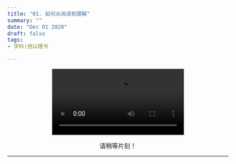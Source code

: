 ```yaml
---
title: "01. 如何从阅读到理解"
summary: ""
date: "Dec 01 2020"
draft: false
tags:
- 学科|但以理书

---
```

<center>

<video controls>
  <source src="https://filedn.com/lASHf0LVqmwBNdJJL6RAY5y/Truth%20tv/%E5%AD%A6%E8%AF%BE/ssl%20-%20%E4%BD%86%E4%BB%A5%E7%90%86/01.%20How%20to%20Go%20From%20Reading%20to%20Understanding.mp4" type="video/mp4" />
  <p>
    Your browser doesn't support HTML5 video. Here is a
    <a href="https://filedn.com/lASHf0LVqmwBNdJJL6RAY5y/Truth%20tv/%E5%AD%A6%E8%AF%BE/ssl%20-%20%E4%BD%86%E4%BB%A5%E7%90%86/01.%20How%20to%20Go%20From%20Reading%20to%20Understanding.mp4">link to the video</a> instead.
  </p>
</video>

请稍等片刻！


---